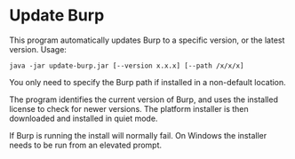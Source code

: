 # Update Burp

This program automatically updates Burp to a specific version, or the latest version. Usage:

    java -jar update-burp.jar [--version x.x.x] [--path /x/x/x]
    
You only need to specify the Burp path if installed in a non-default location.

The program identifies the current version of Burp, and uses the installed license to check for newer versions.
The platform installer is then downloaded and installed in quiet mode.

If Burp is running the install will normally fail. On Windows the installer needs to be run from an elevated prompt.